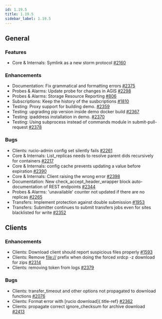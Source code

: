 ```yaml
---
id: 1.19.5
title: 1.19.5
sidebar_label: 1.19.5
---
```



## General

### Features

-   Core & Internals: Symlink as a new storm protocol
    [\#2160](https://github.com/rucio/rucio/issues/2160)

### Enhancements

-   Documentation: Fix grammatical and formatting errors
    [\#2375](https://github.com/rucio/rucio/issues/2375)
-   Probes & Alarms: Update probe for changes in AGIS
    [\#2298](https://github.com/rucio/rucio/issues/2298)
-   Probes & Alarms: Storage Resource Reporting
    [\#806](https://github.com/rucio/rucio/issues/806)
-   Subscriptions: Keep the history of the susbcriptions
    [\#1810](https://github.com/rucio/rucio/issues/1810)
-   Testing: Proxy support for building demo.
    [\#2359](https://github.com/rucio/rucio/issues/2359)
-   Testing: upgrading pip version inside demo docker build
    [\#2367](https://github.com/rucio/rucio/issues/2367)
-   Testing: ipaddress installation in demo.
    [\#2370](https://github.com/rucio/rucio/issues/2370)
-   Testing: Using subprocess instead of commands module in
    submit-pull-request
    [\#2378](https://github.com/rucio/rucio/issues/2378)

### Bugs

-   Clients: rucio-admin config set silently fails
    [\#2261](https://github.com/rucio/rucio/issues/2261)
-   Core & Internals: List_replicas needs to resolve parent dids
    recursively for containers
    [\#2217](https://github.com/rucio/rucio/issues/2217)
-   Core & Internals: config cache prevents updating a value before
    expiration [\#2390](https://github.com/rucio/rucio/issues/2390)
-   Core & Internals: Client raising the wrong error
    [\#2398](https://github.com/rucio/rucio/issues/2398)
-   Documentation: New check_accept_header_wrapper block
    auto-documentation of REST endpoints
    [\#2344](https://github.com/rucio/rucio/issues/2344)
-   Probes & Alarms: \'unavailable\' counter not updated if there are no
    replicas [\#2265](https://github.com/rucio/rucio/issues/2265)
-   Transfers: Implement protection against double submission
    [\#1953](https://github.com/rucio/rucio/issues/1953)
-   Transfers: Submitter continues to submit transfers jobs even for
    sites blacklisted for write
    [\#2352](https://github.com/rucio/rucio/issues/2352)

## Clients

### Enhancements

-   Clients: Download client should report suspicious files properly
    [\#1593](https://github.com/rucio/rucio/issues/1593)
-   Clients: Remove <file://> prefix when doing the forced xrdcp -z
    download for zips
    [\#2314](https://github.com/rucio/rucio/issues/2314)
-   Clients: removing token from logs
    [\#2379](https://github.com/rucio/rucio/issues/2379)

### Bugs

-   Clients: transfer_timeout and other options not propagated to
    download functions
    [\#2076](https://github.com/rucio/rucio/issues/2076)
-   Clients: Format error with [rucio download]{.title-ref}
    [\#2362](https://github.com/rucio/rucio/issues/2362)
-   Clients: propagate correct ignore_checksum for archive download
    [\#2413](https://github.com/rucio/rucio/issues/2413)
